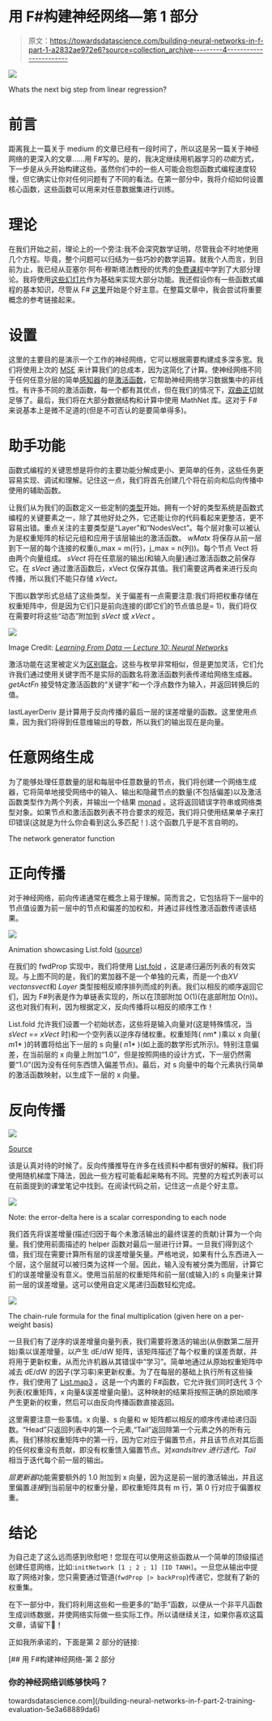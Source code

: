 # 用 F#构建神经网络—第 1 部分

> 原文：<https://towardsdatascience.com/building-neural-networks-in-f-part-1-a2832ae972e6?source=collection_archive---------4----------------------->

![](img/8ea2f033c93cd355c4824f856a79d612.png)

Whats the next big step from linear regression?

# 前言

距离我上一篇关于 medium 的文章已经有一段时间了，所以这是另一篇关于神经网络的更深入的文章……用 F#写的。是的，我决定继续用机器学习的*功能*方式，下一步是从头开始构建这些。虽然你们中的一些人可能会抱怨函数式编程速度较慢，但它确实让你对任何问题有了不同的看法。在第一部分中，我将介绍如何设置核心函数，这些函数可以用来对任意数据集进行训练。

# 理论

在我们开始之前，理论上的一个旁注:我不会深究数学证明，尽管我会不时地使用几个方程。毕竟，整个问题可以归结为一些巧妙的数学运算。就我个人而言，到目前为止，我已经从亚塞尔·阿布·穆斯塔法教授的优秀的[免费课程](http://work.caltech.edu/lectures.html)中学到了大部分理论。我将使用[这些幻灯片](http://work.caltech.edu/slides/slides10.pdf)作为基础来实现大部分功能。我还假设你有一些函数式编程的基本知识，尽管从 F# [这里](https://fsharpforfunandprofit.com/)开始是个好主意。在整篇文章中，我会尝试将重要概念的参考链接起来。

# 设置

这里的主要目的是演示一个工作的神经网络，它可以根据需要构建成多深多宽。我们将使用上次的 [MSE](https://en.wikipedia.org/wiki/Mean_squared_error) 来计算我们的总成本，因为这简化了计算。使神经网络不同于任何任意分层的简单[感知器](https://en.wikipedia.org/wiki/Perceptron)的是[激活函数](http://mochajl.readthedocs.io/en/latest/user-guide/neuron.html)，它帮助神经网络学习数据集中的非线性。有许多不同的激活函数，每一个都有其优点，但在我们的情况下，[双曲正切](https://theclevermachine.wordpress.com/tag/tanh-function/)就足够了。最后，我们将在大部分数据结构和计算中使用 MathNet 库。这对于 F#来说基本上是微不足道的(但是不可否认的是要简单得多)。

# 助手功能

函数式编程的关键思想是将你的主要功能分解成更小、更简单的任务，这些任务更容易实现、调试和理解。记住这一点，我们将首先创建几个将在前向和后向传播中使用的辅助函数。

让我们从为我们的函数定义一些定制的[类型](https://fsharpforfunandprofit.com/posts/overview-of-types-in-fsharp/)开始。拥有一个好的类型系统是函数式编程的关键要素之一，除了其他好处之外，它还能让你的代码看起来更整洁，更不容易出错。重点关注的主要类型是“Layer”和“NodesVect”。每个层对象可以被认为是权重矩阵的标记元组和应用于该层输出的激活函数。 *wMatx* 将保存从前一层到下一层的每个连接的权重(i_max = m(行)，j_max = n(列))。每个节点 Vect 将由两个向量组成。 *sVect* 将在任意层的输出(和输入向量)通过激活函数之前保存它。在 *sVect* 通过激活函数后，xVect 仅保存其值。我们需要这两者来进行反向传播，所以我们不能只存储 *xVect。*

下图以数学形式总结了这些类型。关于偏差有一点需要注意:我们将把权重存储在权重矩阵中，但是因为它们只是前向连接的(即它们的节点值总是= 1)，我们将仅在需要时将这些“动态”附加到 *sVect* 或 *xVect* 。

![](img/c5308f2e34d5495f8c804e29deb7c088.png)

Image Credit: [*Learning From Data — Lecture 10: Neural Networks*](http://work.caltech.edu/slides/slides10.pdf)

激活功能在这里被定义为[区别联合](https://fsharpforfunandprofit.com/posts/discriminated-unions/)。这些与枚举非常相似，但是更加灵活，它们允许我们通过使用关键字而不是实际的函数名将激活函数列表传递给网络生成器。 *getActFn* 接受特定激活函数的“关键字”和一个浮点数作为输入，并返回转换后的值。

lastLayerDeriv 是计算用于反向传播的最后一层的误差增量的函数。这里使用点乘，因为我们将得到任意维输出的导数，所以我们的输出现在是向量。

# 任意网络生成

为了能够处理任意数量的层和每层中任意数量的节点，我们将创建一个网络生成器，它将简单地接受网络中的输入、输出和隐藏节点的数量(不包括偏差)以及激活函数类型作为两个列表，并输出一个结果 [monad](https://medium.com/real-world-fsharp/understanding-monads-db30eeadf2bf) 。这将返回错误字符串或网络类型对象。如果节点和激活函数列表不符合要求的规范，我们将只使用结果单子来打印错误(这就是为什么你会看到这么多匹配！).这个函数几乎是不言自明的。

The network generator function

# 正向传播

对于神经网络，前向传递通常在概念上易于理解。简而言之，它包括将下一层中的节点值设置为前一层中的节点和偏差的加权和，并通过非线性激活函数传递该结果。

![](img/370d496a0324594da8fee8102049ec19.png)

Animation showcasing List.fold ([source](https://openhome.cc/eGossip/Blog/FunctionalProgrammingforJavaDevelopers3.html))

在我们的 fwdProp 实现中，我们将使用 [List.fold](https://msdn.microsoft.com/en-us/visualfsharpdocs/conceptual/list.fold%5B't,'state%5D-function-%5Bfsharp%5D) ，这是递归遍历列表的有效实现。与上图不同的是，我们的累加器不是一个单独的元素，而是一个由*XV vectansvect*和 *Layer* 类型按相反顺序排列而成的列表。我们以相反的顺序返回它们，因为 F#列表是作为单链表实现的，所以在顶部附加 O(1)(在底部附加 O(n))。这也对我们有利，因为根据定义，反向传播将以相反的顺序工作！

List.fold 允许我们设置一个初始状态，这些将是输入向量对(这是特殊情况，当 *sVect == xVect* 时)和一个空列表以逆序存储权重。权重矩阵( *n*m* )乘以 x 向量( *m*1* )的转置将给出下一层的 s 向量( *n*1* )(如上面的数学形式所示)。特别注意偏差，在当前层的 x 向量上附加“1.0”，但是按照网络的设计方式，下一层仍然需要“1.0”(因为没有任何东西馈入偏差节点)。最后，对 s 向量中的每个元素执行简单的激活函数映射，以生成下一层的 x 向量。

# 反向传播

![](img/7c23abb0edf44d6513a1416d20b8ad31.png)

[Source](https://becominghuman.ai/back-propagation-in-convolutional-neural-networks-intuition-and-code-714ef1c38199)

该是认真对待的时候了。反向传播推导在许多在线资料中都有很好的解释。我们将使用随机梯度下降法，因此一些方程可能看起来略有不同。完整的方程式列表可以在前面提到的课堂笔记中找到。在阅读代码之前，记住这一点是个好主意。

![](img/4e75d0392d6ad9da7df2410674cee4a6.png)

Note: the error-delta here is a scalar corresponding to each node

我们首先将误差增量(描述归因于每个未激活输出的最终误差的贡献)计算为一个向量。我们使用前面描述的 helper 函数对最后一层进行计算。一旦我们得到这个值，我们现在需要计算所有层的误差增量矢量。严格地说，如果有什么东西进入一个层，这个层就可以被归类为这样一个层。因此，输入没有被分类为图层，计算它们的误差增量没有意义。使用当前层的权重矩阵和前一层(或输入)的 s 向量来计算前一层的误差增量。这可以使用自定义尾递归函数轻松完成。

![](img/cc2a136bb9367beaf43bb27479bc0fe4.png)

The chain-rule formula for the final multiplication (given here on a per-weight basis)

一旦我们有了逆序的误差增量向量列表，我们需要将激活的输出(从倒数第二层开始)乘以误差增量，以产生 dE/dW 矩阵，该矩阵描述了每个权重的误差贡献，并将用于更新权重，从而允许机器从其错误中“学习”。简单地通过从原始权重矩阵中减去 dE/dW 的因子(学习率)来更新权重。为了在每层的基础上执行所有这些操作，我们使用了 [List.map3](https://msdn.microsoft.com/en-us/visualfsharpdocs/conceptual/list.map3%5B't1%2C't2%2C't3%2C'u%5D-function-%5Bfsharp%5D) 。这是一个内置的 F#函数，它允许我们同时迭代 3 个列表(权重矩阵，x 向量&误差增量向量)。这种映射的结果将按照正确的原始顺序产生更新的权重，然后可以由反向传播函数直接返回。

这里需要注意一些事情。x 向量、s 向量和 w 矩阵都以相反的顺序传递给递归函数。“Head”只返回列表中的第一个元素,“Tail”返回除第一个元素之外的所有元素。我们移除权重矩阵中的第一行，因为它对应于偏置节点，并且该节点对其后面的任何权重没有贡献，即没有权重馈入偏置节点。对*xandsltrev 进行迭代。Tail* 相当于迭代每个前一层的输出。

*层更新器*功能需要额外的 1.0 附加到 x 向量，因为这是前一层的激活输出，并且这里偏置*连接*到当前层中的权重分量，即权重矩阵具有 m 行，第 0 行对应于偏置权重。

# 结论

为自己走了这么远而感到欣慰吧！您现在可以使用这些函数从一个简单的顶级描述创建任意网络，比如:`initNetwork [1 ; 2 ; 1] [ID TANH]`。一旦您从输出中提取了网络对象，您只需要通过管道(`fwdProp |> backProp`)传递它，您就有了新的权重集。

在下一部分中，我们将利用这些和一些更多的“助手”函数，以便从一个非平凡函数生成训练数据，并使网络实际做一些实际工作。所以请继续关注，如果你喜欢这篇文章，请留下👏！

正如我所承诺的，下面是第 2 部分的链接:

[](/building-neural-networks-in-f-part-2-training-evaluation-5e3a68889da6) [## 用 F#构建神经网络-第 2 部分

### 你的神经网络训练够快吗？

towardsdatascience.com](/building-neural-networks-in-f-part-2-training-evaluation-5e3a68889da6)